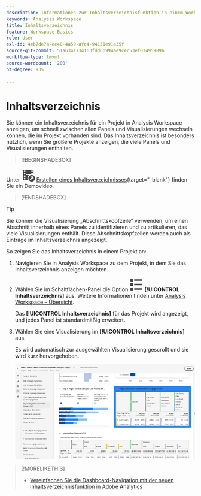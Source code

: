 ```yaml
---
description: Informationen zur Inhaltsverzeichnisfunktion in einem Workspace-Projekt
keywords: Analysis Workspace
title: Inhaltsverzeichnis
feature: Workspace Basics
role: User
exl-id: 4eb7de7a-ec40-4a59-afc4-94131e91a35f
source-git-commit: 51a6341734163fdd6b994ae9cec53ef034959896
workflow-type: tm+mt
source-wordcount: '200'
ht-degree: 93%

---
```


# Inhaltsverzeichnis

Sie können ein Inhaltsverzeichnis für ein Projekt in Analysis Workspace anzeigen, um schnell zwischen allen Panels und Visualisierungen wechseln können, die im Projekt vorhanden sind. Das Inhaltsverzeichnis ist besonders nützlich, wenn Sie größere Projekte anzeigen, die viele Panels und Visualisierungen enthalten.

>[!BEGINSHADEBOX]

Unter ![VideoCheckedOut](/help/assets/icons/VideoCheckedOut.svg) [Erstellen eines Inhaltsverzeichnisses](https://video.tv.adobe.com/v/26990/?quality=12&learn=on){target="_blank"} finden Sie ein Demovideo.

>[!ENDSHADEBOX]


>[!TIP]
>
>Sie können die Visualisierung „Abschnittskopfzeile“ verwenden, um einen Abschnitt innerhalb eines Panels zu identifizieren und zu artikulieren, das viele Visualisierungen enthält. Diese Abschnittskopfzeilen werden auch als Einträge im Inhaltsverzeichnis angezeigt.
>


So zeigen Sie das Inhaltsverzeichnis in einem Projekt an:

1. Navigieren Sie in Analysis Workspace zu dem Projekt, in dem Sie das Inhaltsverzeichnis anzeigen möchten.

1. Wählen Sie im Schaltflächen-Panel die Option ![ViewList](/help/assets/icons/ViewList.svg) **[!UICONTROL Inhaltsverzeichnis]** aus. Weitere Informationen finden unter [Analysis Workspace – Übersicht](/help/analysis-workspace/home.md).<br/>

   Das **[!UICONTROL Inhaltsverzeichnis]** für das Projekt wird angezeigt, und jedes Panel ist standardmäßig erweitert.

1. Wählen Sie eine Visualisierung im **[!UICONTROL Inhaltsverzeichnis]** aus.<br/>

   Es wird automatisch zur ausgewählten Visualisierung gescrollt und sie wird kurz hervorgehoben.

   ![Inhaltsverzeichnis hervorgehoben](assets/toc-highlighted.png)


>[!MORELIKETHIS]
>
>* [Vereinfachen Sie die Dashboard-Navigation mit der neuen Inhaltsverzeichnisfunktion in Adobe Analytics](https://experienceleaguecommunities.adobe.com/t5/adobe-analytics-blogs/simplify-dashboard-navigation-with-the-new-table-of-contents/ba-p/731284)
